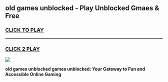 
## old games unblocked - Play Unblocked Gmaes & Free
<h3>
<a href="https://premium.freeplayer.one?title=old_games_unblocked&ref=20F">CLICK TO PLAY</a></h3>
<hr>

<h3>
<a href="https://premium.freeplayer.one?title=old_games_unblocked&ref=20F">CLICK 2 PLAY</a>
  
</h3>

<a href="https://premium.freeplayer.one?title=old_games_unblocked&ref=20F/"><img src="https://clearcache.store/games.png"></a>


**old games unblocked games unblocked: Your Gateway to Fun and Accessible Online Gaming**
